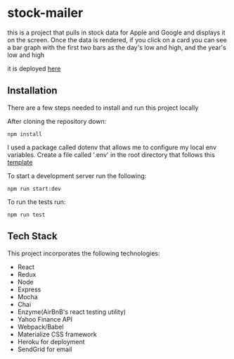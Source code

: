 # stock-mailer
this is a project that pulls in stock data for Apple and Google and displays it on the screen. Once the data is rendered, if you click on a card you can see a bar graph with the first two bars as the day's low and high, and the year's low and high

it is deployed [here](https://stock-mailer.herokuapp.com/)

## Installation
There are a few steps needed to install and run this project locally

After cloning the repository down:

`npm install`

I used a package called dotenv that allows me to configure my local env variables. Create a file called '.env' in the root directory that follows this [template](https://github.com/elliotschi/stock-mailer/blob/master/dotEnvTemplate)

To start a development server run the following:

`npm run start:dev`

To run the tests run:

`npm run test`

## Tech Stack
This project incorporates the following technologies:
- React
- Redux
- Node
- Express
- Mocha
- Chai
- Enzyme(AirBnB's react testing utility)
- Yahoo Finance API
- Webpack/Babel
- Materialize CSS framework
- Heroku for deployment
- SendGrid for email


